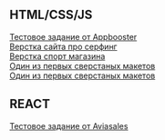 ## HTML/CSS/JS

[Тестовое задание от Appbooster](https://github.com/bektemirovkam/bektemirovkam.github.io/tree/master/Appbooster) </br>
[Верстка сайта про серфинг](https://github.com/bektemirovkam/bektemirovkam.github.io/tree/master/Go_Surf) </br>
[Верстка спорт магазина](https://github.com/bektemirovkam/bektemirovkam.github.io/tree/master/Sport_magazin)</br>
[Один из первых сверстаных макетов](https://github.com/bektemirovkam/bektemirovkam.github.io/tree/master/multipurprose)</br>
[Один из первых сверстаных макетов](https://github.com/bektemirovkam/bektemirovkam.github.io/tree/master/UNIQUE_TECH)</br>

## REACT

[Тестовое задание от Aviasales](https://github.com/bektemirovkam/aviasales) </br>
